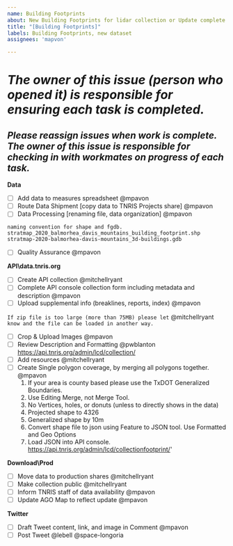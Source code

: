 ```yaml
---
name: Building Footprints
about: New Building Footprints for lidar collection or Update complete collection
title: "[Building Footprints]"
labels: Building Footprints, new dataset
assignees: 'mapvon'

---
```


# ***The owner of this issue (person who opened it) is responsible for ensuring each task is completed.***
## ***Please reassign issues when work is complete. The owner of this issue is responsible for checking in with workmates on progress of each task.***

**Data**
- [ ] Add data to measures spreadsheet @mpavon 
- [ ] Route Data Shipment [copy data to TNRIS Projects share] @mpavon
- [ ] Data Processing [renaming file, data organization]  @mpavon
```
naming convention for shape and fgdb.
stratmap_2020_balmorhea_davis_mountains_building_footprint.shp
stratmap-2020-balmorhea-davis-mountains_3d-buildings.gdb

```
- [ ] Quality Assurance @mpavon

**API\data.tnris.org**
- [ ] Create API collection @mitchellryant
- [ ] Complete API console collection form including metadata and description @mpavon 
- [ ] Upload supplemental info (breaklines, reports, index) @mpavon

`If zip file is too large (more than 75MB) please let` @mitchellryant `know and the file can be loaded in another way.`
- [ ] Crop & Upload Images @mpavon
- [ ] Review Description and Formatting @pwblanton https://api.tnris.org/admin/lcd/collection/
- [ ] Add resources  @mitchellryant 
- [ ] Create Single polygon coverage, by merging all polygons together. @mpavon
	1. If your area is county based please use the TxDOT Generalized Boundaries.
	2. Use Editing Merge, not Merge Tool.    
	3. No Vertices, holes, or donuts (unless to directly shows in the data)
	4. Projected shape to 4326
	5. Generalized shape by 10m
	6. Convert shape file to json using Feature to JSON tool. Use Formatted and Geo Options
	7. Load JSON into API console. https://api.tnris.org/admin/lcd/collectionfootprint/'
	
**Download\Prod**
- [ ] Move data to production shares @mitchellryant 
- [ ] Make collection public  @mitchellryant 
- [ ] Inform TNRIS staff of data availability @mpavon
- [ ] Update AGO Map to reflect update @mpavon

**Twitter**
- [ ] Draft Tweet content, link, and image in Comment @mpavon
- [ ] Post Tweet @lebell @space-longoria
